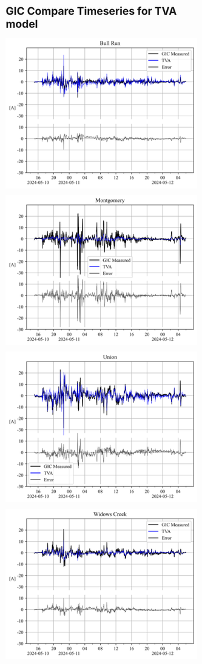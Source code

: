 # GIC Compare Timeseries for TVA model
![](_processed/bullrun/GIC_compare_timeseries_TVA.png)

![](_processed/montgomery/GIC_compare_timeseries_TVA.png)

![](_processed/union/GIC_compare_timeseries_TVA.png)

![](_processed/widowscreek/GIC_compare_timeseries_TVA.png)
